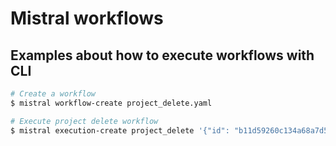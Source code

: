# Mistral workflows

## Examples about how to execute workflows with CLI
```bash
# Create a workflow
$ mistral workflow-create project_delete.yaml

# Execute project delete workflow
$ mistral execution-create project_delete '{"id": "b11d59260c134a68a7d5116139e3a673"}'
```
